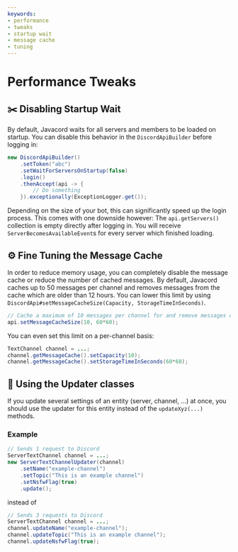 ```yaml
---
keywords:
- performance
- tweaks
- startup wait
- message cache
- tuning
---
```


# Performance Tweaks

## :scissors: Disabling Startup Wait

By default, Javacord waits for all servers and members to be loaded on startup. You can disable this behavior in the `DiscordApiBuilder` before logging in:
```java
new DiscordApiBuilder()
    .setToken("abc")
    .setWaitForServersOnStartup(false)
    .login()
    .thenAccept(api -> {
        // Do something
    }).exceptionally(ExceptionLogger.get());
```
Depending on the size of your bot, this can significantly speed up the login process. This comes with one downside however: The `api.getServers()` collection is empty directly after logging in. You will receive `ServerBecomesAvailableEvent`s for every server which finished loading.

## :gear: Fine Tuning the Message Cache

In order to reduce memory usage, you can completely disable the message cache or reduce the number of cached messages. By default, Javacord caches up to 50 messages per channel and removes messages from the cache which are older than 12 hours. You can lower this limit by using `DiscordApi#setMessageCacheSize(Capacity, StorageTimeInSeconds)`.
```java
// Cache a maximum of 10 messages per channel for and remove messages older than 1 hour
api.setMessageCacheSize(10, 60*60);
```
You can even set this limit on a per-channel basis:
```java
TextChannel channel = ...;
channel.getMessageCache().setCapacity(10);
channel.getMessageCache().setStorageTimeInSeconds(60*60);
```

## :gem: Using the Updater classes

If you update several settings of an entity (server, channel, ...) at once, you should use the updater for this entity instead of the `updateXyz(...)` methods.

### Example

```java
// Sends 1 request to Discord
ServerTextChannel channel = ...;
new ServerTextChannelUpdater(channel)
    .setName("example-channel")
    .setTopic("This is an example channel")
    .setNsfwFlag(true)
    .update();
```
instead of
```java
// Sends 3 requests to Discord
ServerTextChannel channel = ...;
channel.updateName("example-channel");
channel.updateTopic("This is an example channel");
channel.updateNsfwFlag(true);
```
